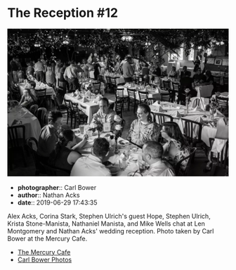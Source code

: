 # The Reception #12

![Alex Acks, Corina Stark, Stephen Ulrich's guest Hope, Stephen Ulrich, Krista Stone-Manista, Nathaniel Manista, and Mike Wells chat](assets/2019-06-29-set-3-the-reception-12.webp)

* **photographer**:: Carl Bower  
* **author**:: Nathan Acks  
* **date**:: 2019-06-29 17:43:35

Alex Acks, Corina Stark, Stephen Ulrich's guest Hope, Stephen Ulrich, Krista Stone-Manista, Nathaniel Manista, and Mike Wells chat at Len Montgomery and Nathan Acks' wedding reception. Photo taken by Carl Bower at the Mercury Cafe.

* [The Mercury Cafe](http://mercurycafe.com)
* [Carl Bower Photos](https://carlbowerphotos.com)
